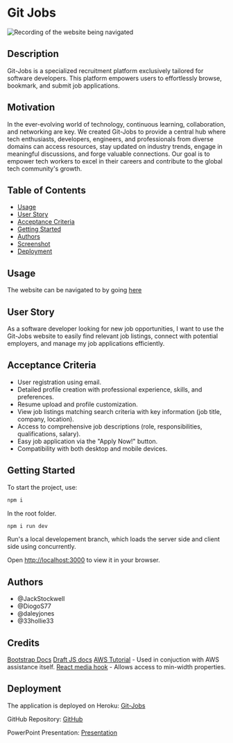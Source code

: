# Git Jobs

![Recording of the website being navigated](./SCREENSHOT.gif)

## Description

Git-Jobs is a specialized recruitment platform exclusively tailored for software developers. This platform empowers users to effortlessly browse, bookmark, and submit job applications.

## Motivation

In the ever-evolving world of technology, continuous learning, collaboration, and networking are key. We created Git-Jobs to provide a central hub where tech enthusiasts, developers, engineers, and professionals from diverse domains can access resources, stay updated on industry trends, engage in meaningful discussions, and forge valuable connections. Our goal is to empower tech workers to excel in their careers and contribute to the global tech community's growth.

## Table of Contents

- [Usage](#usage)
- [User Story](#user-story)
- [Acceptance Criteria](#acceptance-criteria)
- [Getting Started](#getting-started)
- [Authors](#authors)
- [Screenshot](#screenshot)
- [Deployment](#deployment)

## Usage

The website can be navigated to by going [here](https://gitjobs-19ba7014a86a.herokuapp.com/)

## User Story

As a software developer looking for new job opportunities, I want to use the Git-Jobs website to easily find relevant job listings, connect with potential employers, and manage my job applications efficiently.

## Acceptance Criteria

- User registration using email.
- Detailed profile creation with professional experience, skills, and preferences.
- Resume upload and profile customization.
- View job listings matching search criteria with key information (job title, company, location).
- Access to comprehensive job descriptions (role, responsibilities, qualifications, salary).
- Easy job application via the "Apply Now!" button.
- Compatibility with both desktop and mobile devices.

## Getting Started

To start the project, use:

```bash
npm i
```
In the root folder.

```bash
npm i run dev
```

Run's a local developement branch, which loads the server side and client side using concurrently.

Open [http://localhost:3000](http://localhost:3000) to view it in your browser.

## Authors

- @JackStockwell
- @DiogoS77
- @daleyjones
- @33hollie33

## Credits

[Bootstrap Docs](https://react-bootstrap.netlify.app/)
[Draft JS docs](https://draftjs.org/)
[AWS Tutorial](https://www.youtube.com/watch?v=eQAIojcArRY&t=10s) - Used in conjuction with AWS assistance itself.
[React media hook](https://www.npmjs.com/package/react-media-hook) - Allows access to min-width properties.

## Deployment

The application is deployed on Heroku: [Git-Jobs](https://gitjobs-19ba7014a86a.herokuapp.com/)

GitHub Repository: [GitHub](https://github.com/JackStockwell/git-jobs)

PowerPoint Presentation: [Presentation](https://bham-my.sharepoint.com/:p:/r/personal/dxd215_student_bham_ac_uk/_layouts/15/guestaccess.aspx?share=EQFlyacymeNCj27pExy5MO8BHa5X82Cg1_2X6A5IZvjCDg&e=sxeOba)
